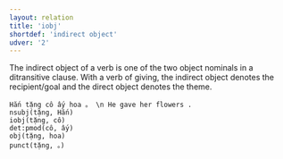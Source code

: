 ```yaml
---
layout: relation
title: 'iobj'
shortdef: 'indirect object'
udver: '2'
---
```


The indirect object of a verb is one of the two object nominals in a ditransitive clause.
With a verb of giving, the indirect object denotes the recipient/goal and the direct
object denotes the theme.

~~~ sdparse
Hắn tặng cô ấy hoa 。 \n He gave her flowers .
nsubj(tặng, Hắn)
iobj(tặng, cô)
det:pmod(cô, ấy)
obj(tặng, hoa)
punct(tặng, 。)
~~~

<!-- Interlanguage links updated Po lis 14 15:35:28 CET 2022 -->
